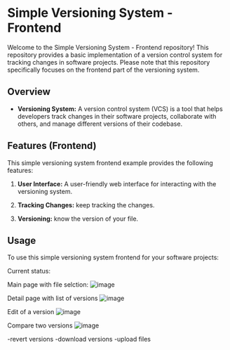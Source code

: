 # Simple Versioning System - Frontend

Welcome to the Simple Versioning System - Frontend repository! This repository provides a basic implementation of a version control system for tracking changes in software projects. Please note that this repository specifically focuses on the frontend part of the versioning system.

## Overview

- **Versioning System:** A version control system (VCS) is a tool that helps developers track changes in their software projects, collaborate with others, and manage different versions of their codebase.

## Features (Frontend)

This simple versioning system frontend example provides the following features:

1. **User Interface:** A user-friendly web interface for interacting with the versioning system.

2. **Tracking Changes:** keep tracking the changes.

3. **Versioning:** know the version of your file.

## Usage

To use this simple versioning system frontend for your software projects:

Current status: 

Main page with file selction: 
![image](https://user-images.githubusercontent.com/83819501/215338447-cb17ff8e-4fcd-441f-be34-2abf01b5e2d7.png)

Detail page with list of versions 
![image](https://user-images.githubusercontent.com/83819501/215338476-ed5a116e-6c98-4b0d-945b-a2bc44b386f0.png)

Edit of a version 
![image](https://user-images.githubusercontent.com/83819501/215338527-b9402ee6-9f74-4602-9501-a800a5b5fada.png)

Compare two versions 
![image](https://user-images.githubusercontent.com/83819501/215338557-27e5fff3-4a4b-44c6-af37-ae04ed128e93.png)

-revert versions 
-download versions
-upload files 

